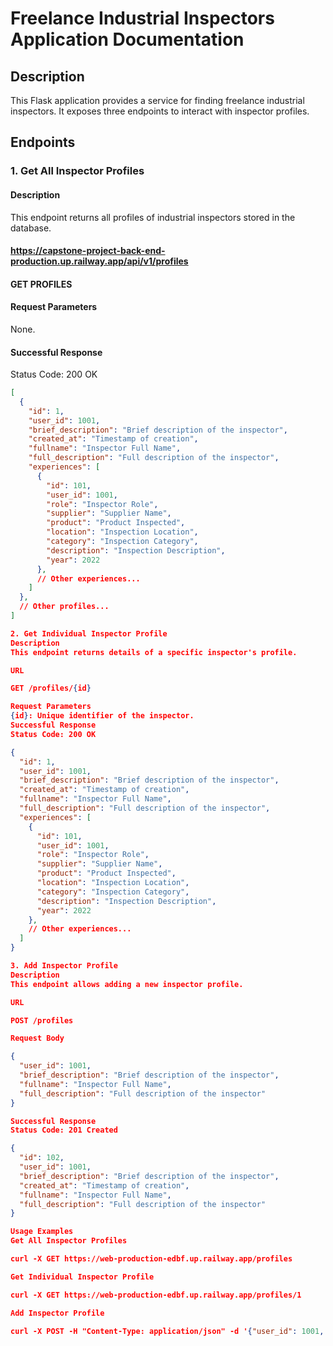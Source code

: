 # Freelance Industrial Inspectors Application Documentation

## Description
This Flask application provides a service for finding freelance industrial inspectors. It exposes three endpoints to interact with inspector profiles.

## Endpoints

### 1. Get All Inspector Profiles

#### Description
This endpoint returns all profiles of industrial inspectors stored in the database.

#### https://capstone-project-back-end-production.up.railway.app/api/v1/profiles

#### GET PROFILES

#### Request Parameters
None.

#### Successful Response
Status Code: 200 OK
```json
[
  {
    "id": 1,
    "user_id": 1001,
    "brief_description": "Brief description of the inspector",
    "created_at": "Timestamp of creation",
    "fullname": "Inspector Full Name",
    "full_description": "Full description of the inspector",
    "experiences": [
      {
        "id": 101,
        "user_id": 1001,
        "role": "Inspector Role",
        "supplier": "Supplier Name",
        "product": "Product Inspected",
        "location": "Inspection Location",
        "category": "Inspection Category",
        "description": "Inspection Description",
        "year": 2022
      },
      // Other experiences...
    ]
  },
  // Other profiles...
]

2. Get Individual Inspector Profile
Description
This endpoint returns details of a specific inspector's profile.

URL

GET /profiles/{id}

Request Parameters
{id}: Unique identifier of the inspector.
Successful Response
Status Code: 200 OK

{
  "id": 1,
  "user_id": 1001,
  "brief_description": "Brief description of the inspector",
  "created_at": "Timestamp of creation",
  "fullname": "Inspector Full Name",
  "full_description": "Full description of the inspector",
  "experiences": [
    {
      "id": 101,
      "user_id": 1001,
      "role": "Inspector Role",
      "supplier": "Supplier Name",
      "product": "Product Inspected",
      "location": "Inspection Location",
      "category": "Inspection Category",
      "description": "Inspection Description",
      "year": 2022
    },
    // Other experiences...
  ]
}

3. Add Inspector Profile
Description
This endpoint allows adding a new inspector profile.

URL

POST /profiles

Request Body

{
  "user_id": 1001,
  "brief_description": "Brief description of the inspector",
  "fullname": "Inspector Full Name",
  "full_description": "Full description of the inspector"
}

Successful Response
Status Code: 201 Created

{
  "id": 102,
  "user_id": 1001,
  "brief_description": "Brief description of the inspector",
  "created_at": "Timestamp of creation",
  "fullname": "Inspector Full Name",
  "full_description": "Full description of the inspector"
}

Usage Examples
Get All Inspector Profiles

curl -X GET https://web-production-edbf.up.railway.app/profiles

Get Individual Inspector Profile

curl -X GET https://web-production-edbf.up.railway.app/profiles/1

Add Inspector Profile

curl -X POST -H "Content-Type: application/json" -d '{"user_id": 1001, "brief_description": "Brief description of the inspector", "fullname": "Inspector Full Name", "full_description": "Full description of the inspector"}' https://web-production-edbf.up.railway.app/profiles



